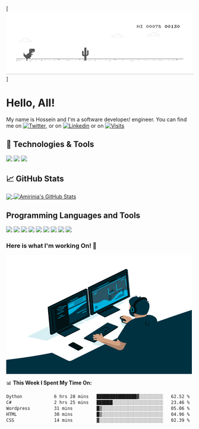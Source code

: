 
[![Header](https://github.com/amirinia/amirinia/blob/master/dino.gif "Header")]

# Hello, All! 

My name is Hossein and I'm a software developer/ engineer. You can find me on [![Twitter][1.2]][1],  or on   [![Linkedin](https://img.shields.io/badge/linked-in-369?style=flat-square&logo=linkedin&logoColor=white&color=blue)](https://www.linkedin.com/in/amirinia) or on [![Visits](https://badges.pufler.dev/visits/novatorem/novatorem?logo=GitHub&label=github%20visits&color=336699&logoColor=white&style=flat-square)](https://github.com/amirinia)



## 🔧 Technologies & Tools
![](https://img.shields.io/badge/Code-Python-informational?style=flat&logo=python&logoColor=white&color=2bbc8a)
![](https://img.shields.io/badge/Tools-Docker-informational?style=flat&logo=docker&logoColor=white&color=2bbc8a)
![](https://img.shields.io/badge/Tools-Kubernetes-informational?style=flat&logo=kubernetes&logoColor=white&color=2bbc8a)

## &#x1f4c8; GitHub Stats

<a href="https://github.com/amirinia/amirinia">
  <img align="center" src="https://github-readme-stats.vercel.app/api/top-langs/?username=MartinHeinz&hide=java,html&title_color=ffffff&text_color=c9cacc&icon_color=2bbc8a&bg_color=1d1f21" />
</a>
<a href="https://github.com/amirinia/amirinia">
  <img align="center" src="https://github-readme-stats.vercel.app/api?username=amirinia&show_icons=true&line_height=27&count_private=true&title_color=ffffff&text_color=c9cacc&icon_color=2bbc8a&bg_color=1d1f21" alt="Amirinia's GitHub Stats" />
</a>

   

<!-- links to social media icons -->

<!-- icons with padding -->

[1.1]: http://i.imgur.com/tXSoThF.png (twitter icon with padding)
[2.1]: http://i.imgur.com/0o48UoR.png (github icon with padding)

<!-- icons without padding -->

[1.2]: http://i.imgur.com/wWzX9uB.png (twitter icon without padding)
[2.2]: http://i.imgur.com/9I6NRUm.png (github icon without padding)
[3.2]: https://i.imgur.com/0IdggSZ.png (linkedin icon with padding)

<!-- links to your social media accounts -->

[1]: https://twitter.com/amirinia
[2]: https://github.com/amirinia
[3]: https://www.linkedin.com/in/amirinia/



## Programming Languages and Tools

<img src="https://img.shields.io/badge/c%23%20-%23239120.svg?&style=for-the-badge&logo=c-sharp&logoColor=white"/>
<img src="https://img.shields.io/badge/java-%23ED8B00.svg?&style=for-the-badge&logo=java&logoColor=white"/>
<img src="https://img.shields.io/badge/flask%20-%23000.svg?&style=for-the-badge&logo=flask&logoColor=white"/>
<img src="https://img.shields.io/badge/git%20-%23F05033.svg?&style=for-the-badge&logo=git&logoColor=white"/>
<img src="https://img.shields.io/badge/mysql-%2300f.svg?&style=for-the-badge&logo=mysql&logoColor=white"/>
<img src="https://img.shields.io/badge/TensorFlow%20-%23FF6F00.svg?&style=for-the-badge&logo=TensorFlow&logoColor=white" />
<img src="https://img.shields.io/badge/pandas%20-%23150458.svg?&style=for-the-badge&logo=pandas&logoColor=white" />
<img src="https://img.shields.io/badge/Jupyter%20-%23F37626.svg?&style=for-the-badge&logo=Jupyter&logoColor=white" />
<img src="https://img.shields.io/badge/java-%23ED8B00.svg?&style=for-the-badge&logo=java&logoColor=white"/>

### Here is what I'm working On! 👋

  <img align="center" alt="GIF" src="https://github.com/amirinia/amirinia/blob/master/code.gif?raw=true" width="500" height="320" />


📊 **This Week I Spent My Time On:**

<!--START_SECTION:waka-->
```text
Oython            6 hrs 28 mins   ███████████████▓░░░░░░░░░   62.52 % 
C#                2 hrs 25 mins   ██████░░░░░░░░░░░░░░░░░░░   23.46 % 
Wordpress         31 mins         █▒░░░░░░░░░░░░░░░░░░░░░░░   05.06 % 
HTML              30 mins         █▒░░░░░░░░░░░░░░░░░░░░░░░   04.96 % 
CSS               14 mins         ▓░░░░░░░░░░░░░░░░░░░░░░░░   02.39 % 
```
<!--END_SECTION:waka-->


